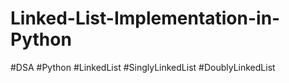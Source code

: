 # Linked-List-Implementation-in-Python
#DSA #Python #LinkedList #SinglyLinkedList #DoublyLinkedList
